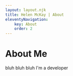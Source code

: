 ```yaml
---
layout: layout.njk
title: Helen McKay | About
eleventyNavigation:
    key: About
    order: 2
---
```


# About Me

bluh bluh bluh I'm a developer